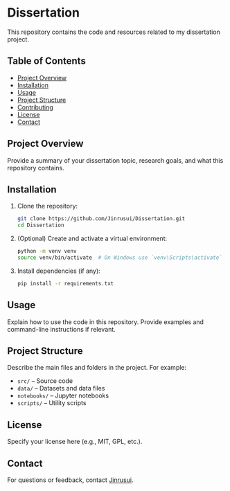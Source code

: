 # Dissertation

This repository contains the code and resources related to my dissertation project.

## Table of Contents

- [Project Overview](#project-overview)
- [Installation](#installation)
- [Usage](#usage)
- [Project Structure](#project-structure)
- [Contributing](#contributing)
- [License](#license)
- [Contact](#contact)

## Project Overview

Provide a summary of your dissertation topic, research goals, and what this repository contains.

## Installation

1. Clone the repository:
   ```bash
   git clone https://github.com/Jinrusui/Dissertation.git
   cd Dissertation
   ```
2. (Optional) Create and activate a virtual environment:
   ```bash
   python -m venv venv
   source venv/bin/activate  # On Windows use `venv\Scripts\activate`
   ```
3. Install dependencies (if any):
   ```bash
   pip install -r requirements.txt
   ```

## Usage

Explain how to use the code in this repository. Provide examples and command-line instructions if relevant.

## Project Structure

Describe the main files and folders in the project. For example:
- `src/` – Source code
- `data/` – Datasets and data files
- `notebooks/` – Jupyter notebooks
- `scripts/` – Utility scripts

## License

Specify your license here (e.g., MIT, GPL, etc.).

## Contact

For questions or feedback, contact [Jinrusui](https://github.com/Jinrusui).
